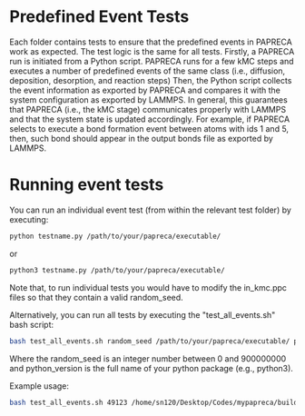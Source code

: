 Predefined Event Tests
========

Each folder contains tests to ensure that the predefined events in PAPRECA work as expected.
The test logic is the same for all tests. Firstly, a PAPRECA run is initiated from a Python script.
PAPRECA runs for a few kMC steps and executes a number of predefined events of the same class (i.e., diffusion, deposition, desorption, and reaction steps)
Then, the Python script collects the event information as exported by PAPRECA and compares it with the system configuration as exported by LAMMPS.
In general, this guarantees that PAPRECA (i.e., the kMC stage) communicates properly with LAMMPS and that the system state is updated accordingly.
For example, if PAPRECA selects to execute a bond formation event between atoms with ids 1 and 5, then, such bond should appear in the output bonds file as exported by LAMMPS.

Running event tests
========

You can run an individual event test (from within the relevant test folder) by executing:

```bash
python testname.py /path/to/your/papreca/executable/
```

or

```bash
python3 testname.py /path/to/your/papreca/executable/
```

Note that, to run individual tests you would have to modify the in_kmc.ppc files so that they contain a valid random_seed.


Alternatively, you can run all tests by executing the "test_all_events.sh" bash script:

```bash
bash test_all_events.sh random_seed /path/to/your/papreca/executable/ python_version
```

Where the random_seed is an integer number between 0 and 900000000 and python_version is the full name of your python package (e.g., python3).

Example usage:

```bash
bash test_all_events.sh 49123 /home/sn120/Desktop/Codes/mypapreca/build python3
```
